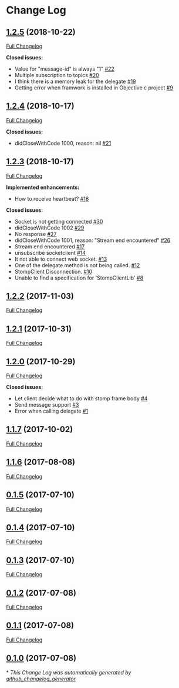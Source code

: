 # Change Log

## [1.2.5](https://github.com/wrathchaos/StompClientLib/tree/1.2.5) (2018-10-22)
[Full Changelog](https://github.com/wrathchaos/StompClientLib/compare/1.2.4...1.2.5)

**Closed issues:**

- Value for "message-id" is always "1" [\#22](https://github.com/WrathChaos/StompClientLib/issues/22)
- Multiple subscription to topics [\#20](https://github.com/WrathChaos/StompClientLib/issues/20)
- I think there is a memory leak for the delegate [\#19](https://github.com/WrathChaos/StompClientLib/issues/19)
- Getting error when framwork is installed in Objective c project [\#9](https://github.com/WrathChaos/StompClientLib/issues/9)

## [1.2.4](https://github.com/wrathchaos/StompClientLib/tree/1.2.4) (2018-10-17)
[Full Changelog](https://github.com/wrathchaos/StompClientLib/compare/1.2.3...1.2.4)

**Closed issues:**

- didCloseWithCode 1000, reason: nil [\#21](https://github.com/WrathChaos/StompClientLib/issues/21)

## [1.2.3](https://github.com/wrathchaos/StompClientLib/tree/1.2.3) (2018-10-17)
[Full Changelog](https://github.com/wrathchaos/StompClientLib/compare/1.2.2...1.2.3)

**Implemented enhancements:**

- How to receive heartbeat? [\#18](https://github.com/WrathChaos/StompClientLib/issues/18)

**Closed issues:**

- Socket is not getting connected [\#30](https://github.com/WrathChaos/StompClientLib/issues/30)
- didCloseWithCode 1002 [\#29](https://github.com/WrathChaos/StompClientLib/issues/29)
- No response [\#27](https://github.com/WrathChaos/StompClientLib/issues/27)
- didCloseWithCode 1001, reason: "Stream end encountered" [\#26](https://github.com/WrathChaos/StompClientLib/issues/26)
- Stream end encountered [\#17](https://github.com/WrathChaos/StompClientLib/issues/17)
- unsubscribe socketclient [\#14](https://github.com/WrathChaos/StompClientLib/issues/14)
- It not able to connect web socket. [\#13](https://github.com/WrathChaos/StompClientLib/issues/13)
- One of the delegate method is not being called. [\#12](https://github.com/WrathChaos/StompClientLib/issues/12)
- StompClient Disconnection. [\#10](https://github.com/WrathChaos/StompClientLib/issues/10)
- Unable to find a specification for 'StompClientLib' [\#8](https://github.com/WrathChaos/StompClientLib/issues/8)

## [1.2.2](https://github.com/wrathchaos/StompClientLib/tree/1.2.2) (2017-11-03)
[Full Changelog](https://github.com/wrathchaos/StompClientLib/compare/1.2.1...1.2.2)

## [1.2.1](https://github.com/wrathchaos/StompClientLib/tree/1.2.1) (2017-10-31)
[Full Changelog](https://github.com/wrathchaos/StompClientLib/compare/1.2.0...1.2.1)

## [1.2.0](https://github.com/wrathchaos/StompClientLib/tree/1.2.0) (2017-10-29)
[Full Changelog](https://github.com/wrathchaos/StompClientLib/compare/1.1.7...1.2.0)

**Closed issues:**

- Let client decide what to do with stomp frame body [\#4](https://github.com/WrathChaos/StompClientLib/issues/4)
- Send message support [\#3](https://github.com/WrathChaos/StompClientLib/issues/3)
- Error when calling delegate [\#1](https://github.com/WrathChaos/StompClientLib/issues/1)

## [1.1.7](https://github.com/wrathchaos/StompClientLib/tree/1.1.7) (2017-10-02)
[Full Changelog](https://github.com/wrathchaos/StompClientLib/compare/1.1.6...1.1.7)

## [1.1.6](https://github.com/wrathchaos/StompClientLib/tree/1.1.6) (2017-08-08)
[Full Changelog](https://github.com/wrathchaos/StompClientLib/compare/0.1.5...1.1.6)

## [0.1.5](https://github.com/wrathchaos/StompClientLib/tree/0.1.5) (2017-07-10)
[Full Changelog](https://github.com/wrathchaos/StompClientLib/compare/0.1.4...0.1.5)

## [0.1.4](https://github.com/wrathchaos/StompClientLib/tree/0.1.4) (2017-07-10)
[Full Changelog](https://github.com/wrathchaos/StompClientLib/compare/0.1.3...0.1.4)

## [0.1.3](https://github.com/wrathchaos/StompClientLib/tree/0.1.3) (2017-07-10)
[Full Changelog](https://github.com/wrathchaos/StompClientLib/compare/0.1.2...0.1.3)

## [0.1.2](https://github.com/wrathchaos/StompClientLib/tree/0.1.2) (2017-07-08)
[Full Changelog](https://github.com/wrathchaos/StompClientLib/compare/0.1.1...0.1.2)

## [0.1.1](https://github.com/wrathchaos/StompClientLib/tree/0.1.1) (2017-07-08)
[Full Changelog](https://github.com/wrathchaos/StompClientLib/compare/0.1.0...0.1.1)

## [0.1.0](https://github.com/wrathchaos/StompClientLib/tree/0.1.0) (2017-07-08)


\* *This Change Log was automatically generated by [github_changelog_generator](https://github.com/skywinder/Github-Changelog-Generator)*